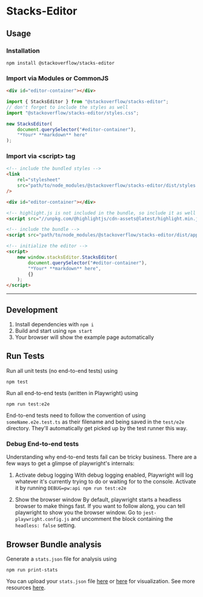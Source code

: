 # Stacks-Editor

## Usage

### Installation

`npm install @stackoverflow/stacks-editor`

### Import via Modules or CommonJS

```html
<div id="editor-container"></div>
```

```js
import { StacksEditor } from "@stackoverflow/stacks-editor";
// don't forget to include the styles as well
import "@stackoverflow/stacks-editor/styles.css";

new StacksEditor(
    document.querySelector("#editor-container"),
    "*Your* **markdown** here"
);
```

### Import via &lt;script&gt; tag

```html
<!-- include the bundled styles -->
<link
    rel="stylesheet"
    src="path/to/node_modules/@stackoverflow/stacks-editor/dist/styles.css"
/>

<div id="editor-container"></div>

<!-- highlight.js is not included in the bundle, so include it as well if you want it -->
<script src="//unpkg.com/@highlightjs/cdn-assets@latest/highlight.min.js"></script>

<!-- include the bundle -->
<script src="path/to/node_modules/@stackoverflow/stacks-editor/dist/app.bundle.js"></script>

<!-- initialize the editor -->
<script>
    new window.stacksEditor.StacksEditor(
        document.querySelector("#editor-container"),
        "*Your* **markdown** here",
        {}
    );
</script>
```

---

## Development

1. Install dependencies with `npm i`
2. Build and start using `npm start`
3. Your browser will show the example page automatically

## Run Tests

Run all unit tests (no end-to-end tests) using

    npm test

Run all end-to-end tests (written in Playwright) using

    npm run test:e2e

End-to-end tests need to follow the convention of using `someName.e2e.test.ts` as their filename and being saved in the `test/e2e` directory. They'll automatically get picked up by the test runner this way.

### Debug End-to-end tests

Understanding why end-to-end tests fail can be tricky business. There are a few ways to get a glimpse of playwright's internals:

1. Activate debug logging
   With debug logging enabled, Playwright will log whatever it's currently trying to do or waiting for to the console. Activate it by running `DEBUG=pw:api npm run test:e2e`

2. Show the browser window
   By default, playwright starts a headless browser to make things fast. If you want to follow along, you can tell playwright to show you the browser window. Go to `jest-playwright.config.js` and uncomment the block containing the `headless: false` setting.

## Browser Bundle analysis

Generate a `stats.json` file for analysis using

    npm run print-stats

You can upload your `stats.json` file [here](http://webpack.github.io/analyse/) or [here](https://chrisbateman.github.io/webpack-visualizer/) for visualization. See more resources [here](https://webpack.js.org/guides/code-splitting/#bundle-analysis).

